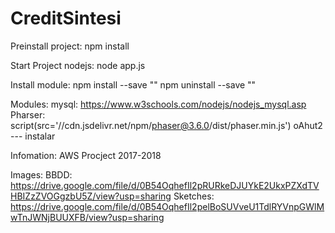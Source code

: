 # CreditSintesi

Preinstall project: npm install

Start Project nodejs: node app.js

Install module: npm install --save "" npm uninstall --save ""

Modules: mysql: https://www.w3schools.com/nodejs/nodejs_mysql.asp Pharser: script(src='//cdn.jsdelivr.net/npm/phaser@3.6.0/dist/phaser.min.js') oAhut2 --- instalar

Infomation: AWS Procject 2017-2018

Images: BBDD: https://drive.google.com/file/d/0B54OqhefIl2pRURkeDJUYkE2UkxPZXdTVHBIZzZVOGgzbU5Z/view?usp=sharing Sketches: https://drive.google.com/file/d/0B54OqhefIl2pelBoSUVveU1TdlRYVnpGWlMwTnJWNjBUUXFB/view?usp=sharing